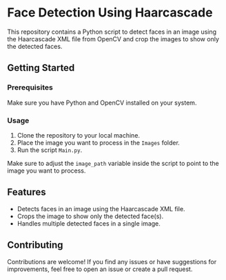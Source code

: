 # Face Detection Using Haarcascade

This repository contains a Python script to detect faces in an image using the Haarcascade XML file from OpenCV and crop the images to show only the detected faces.

## Getting Started

### Prerequisites

Make sure you have Python and OpenCV installed on your system.

### Usage

1. Clone the repository to your local machine.
2. Place the image you want to process in the `Images` folder.
3. Run the script `Main.py`.

Make sure to adjust the `image_path` variable inside the script to point to the image you want to process.

## Features

- Detects faces in an image using the Haarcascade XML file.
- Crops the image to show only the detected face(s).
- Handles multiple detected faces in a single image.

## Contributing

Contributions are welcome! If you find any issues or have suggestions for improvements, feel free to open an issue or create a pull request.






